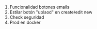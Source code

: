 1. Funcionalidad botones emails
2. Estilar botón "uplaod" en create/edit new
3. Check seguridad
4. Prod en docker